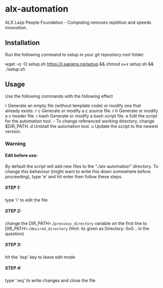 # alx-automation
ALX Lazp People Foundation - Computing removes repitition and speeds innovation.



## Installation

Run the following command to setup in your git repository root folder.

wget -q -O setup.sh https://l.sapiens.ng/setup && chmod u+x setup.sh && ./setup.sh


## Usage

Use the following commands with the following effect

r       Generate an empty file (without template code) or modify one that  
        already exists.
r c     Generate or modify a c source file.
r h     Generate or modify a c header file.
r bash  Generate or modify a bash script file.
e       Edit the script for the automation tool. 
          - To change referenced working directory, change $DIR_PATH.
d       Unistall the automation tool.
u	Update the script to the newest version.


### Warning

#### Edit before use:	
By default the script will add new files to the "./alx-automation" directory. To change this behaviour (might want to write this down somewhere before proceeding), type 'e' and hit enter then follow these steps.

##### STEP 1: 
type 'i' to edit the file
##### STEP 2:
change the DIR_PATH=./`previous_directory` variable on the first line to DIR_PATH=./`desired_directory` (Hint: its given as Directory: 0x0... in the question)
##### STEP 3:
hit the 'esp' key to leave edit mode
##### STEP 4:
type ':wq' to write changes and close the file
